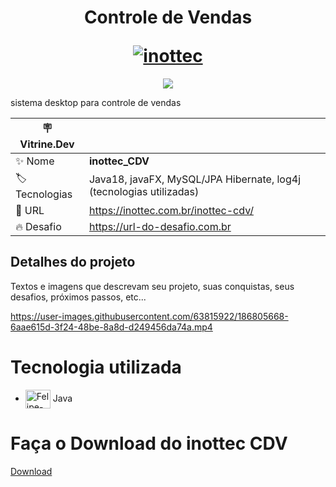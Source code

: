 <h1 align="center">
  <p align="center">Controle de Vendas</p>
  <a href="https://inottec.com.br/inottec-cdv/"><img src="https://user-images.githubusercontent.com/63815922/216737345-dd7dd7e7-2328-423f-aaea-e0ae329cb87e.png?text=inottec-CDV#vitrinedev" alt="inottec"></a>
</h1>

<p align="center">
<img src="http://img.shields.io/static/v1?label=STATUS&message=EM%20DESENVOLVIMENTO&color=GREEN&style=for-the-badge"/>
</p>

sistema desktop para controle de vendas

| :placard: Vitrine.Dev |     |
| -------------  | --- |
| :sparkles: Nome        | **inottec_CDV**
| :label: Tecnologias | Java18, javaFX, MySQL/JPA Hibernate, log4j (tecnologias utilizadas)
| :rocket: URL         | https://inottec.com.br/inottec-cdv/
| :fire: Desafio     | https://url-do-desafio.com.br

<!-- Inserir imagem com a #vitrinedev ao final do link -->


## Detalhes do projeto

Textos e imagens que descrevam seu projeto, suas conquistas, seus desafios, próximos passos, etc...



https://user-images.githubusercontent.com/63815922/186805668-6aae615d-3f24-48be-8a8d-d249456da74a.mp4





#  Tecnologia utilizada
     
  *  <img align="center" alt="Felipe-Java" height="30" width="40" src="https://cdn.jsdelivr.net/gh/devicons/devicon/icons/java/java-original.svg"> Java

#  Faça o Download do inottec CDV
 [Download](https://inottec.com.br/inottec-cdv/)

